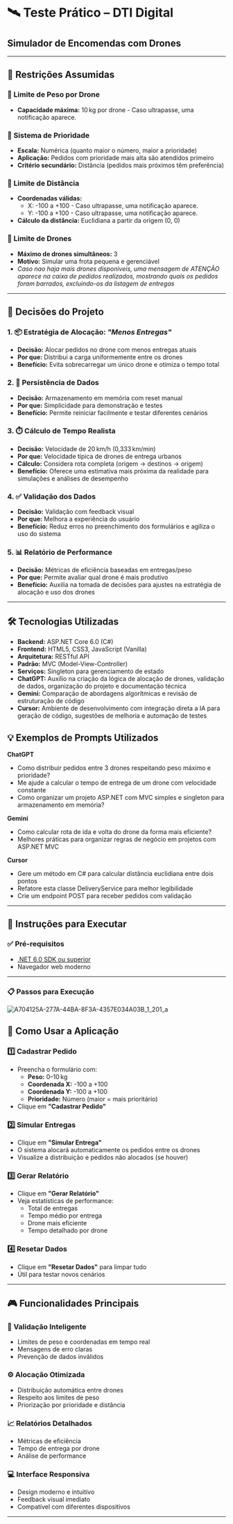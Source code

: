 # 🛰️ Teste Prático – DTI Digital  
## **Simulador de Encomendas com Drones**

---

## 📌 Restrições Assumidas

### 🚫 Limite de Peso por Drone  
- **Capacidade máxima:** 10 kg por drone - Caso ultrapasse, uma notificação aparece.

### 🎯 Sistema de Prioridade  
- **Escala:** Numérica (quanto maior o número, maior a prioridade)  
- **Aplicação:** Pedidos com prioridade mais alta são atendidos primeiro  
- **Critério secundário:** Distância (pedidos mais próximos têm preferência)

### 📍 Limite de Distância  
- **Coordenadas válidas:**  
  - X: -100 a +100  - Caso ultrapasse, uma notificação aparece.
  - Y: -100 a +100  - Caso ultrapasse, uma notificação aparece.
- **Cálculo da distância:** Euclidiana a partir da origem (0, 0)

### 🚁 Limite de Drones  
- **Máximo de drones simultâneos:** 3  
- **Motivo:** Simular uma frota pequena e gerenciável
- *Caso nao haja mais drones disponiveis, uma mensagem de ATENÇÃO aparece na caixa de pedidos realizados, mostrando quais os pedidos foram barrados, excluindo-os da listagem de entregas*

---

## 🧠 Decisões do Projeto

### 1. 📦 Estratégia de Alocação: *"Menos Entregas"*  
- **Decisão:** Alocar pedidos no drone com menos entregas atuais  
- **Por que:** Distribui a carga uniformemente entre os drones  
- **Benefício:** Evita sobrecarregar um único drone e otimiza o tempo total

### 2. 🧾 Persistência de Dados  
- **Decisão:** Armazenamento em memória com reset manual  
- **Por que:** Simplicidade para demonstração e testes  
- **Benefício:** Permite reiniciar facilmente e testar diferentes cenários

### 3. ⏱️ Cálculo de Tempo Realista  
- **Decisão:** Velocidade de 20 km/h (0,333 km/min)  
- **Por que:** Velocidade típica de drones de entrega urbanos  
- **Cálculo:** Considera rota completa (origem → destinos → origem)  
- **Benefício:** Oferece uma estimativa mais próxima da realidade para simulações e análises de desempenho

### 4. ✅ Validação dos Dados  
- **Decisão:** Validação com feedback visual  
- **Por que:** Melhora a experiência do usuário  
- **Benefício:** Reduz erros no preenchimento dos formulários e agiliza o uso do sistema

### 5. 📊 Relatório de Performance  
- **Decisão:** Métricas de eficiência baseadas em entregas/peso  
- **Por que:** Permite avaliar qual drone é mais produtivo  
- **Benefício:** Auxilia na tomada de decisões para ajustes na estratégia de alocação e uso dos drones

---

## 🛠️ Tecnologias Utilizadas

- **Backend:** ASP.NET Core 6.0 (C#)  
- **Frontend:** HTML5, CSS3, JavaScript (Vanilla)  
- **Arquitetura:** RESTful API  
- **Padrão:** MVC (Model-View-Controller)  
- **Serviços:** Singleton para gerenciamento de estado
- **ChatGPT:** Auxílio na criação da lógica de alocação de drones, validação de dados, organização do projeto e documentação técnica
- **Gemini:** Comparação de abordagens algorítmicas e revisão de estruturação de código
- **Cursor:** Ambiente de desenvolvimento com integração direta a IA para geração de código, sugestões de melhoria e automação de testes

## 💡 Exemplos de Prompts Utilizados
 **ChatGPT**
- Como distribuir pedidos entre 3 drones respeitando peso máximo e prioridade?
- Me ajude a calcular o tempo de entrega de um drone com velocidade constante
- Como organizar um projeto ASP.NET com MVC simples e singleton para armazenamento em memória?

 **Gemini**
- Como calcular rota de ida e volta do drone da forma mais eficiente?
- Melhores práticas para organizar regras de negócio em projetos com ASP.NET MVC


 **Cursor**
- Gere um método em C# para calcular distância euclidiana entre dois pontos
- Refatore esta classe DeliveryService para melhor legibilidade
- Crie um endpoint POST para receber pedidos com validação


---

## 🚀 Instruções para Executar

### ✅ Pré-requisitos

- [.NET 6.0 SDK ou superior](https://dotnet.microsoft.com/en-us/download)
- Navegador web moderno

---

### 📋 Passos para Execução


![A704125A-277A-44BA-8F3A-4357E034A03B_1_201_a](https://github.com/user-attachments/assets/58128f99-8d73-485f-89f8-b61ebb071bc8)


## 🧪 Como Usar a Aplicação

### 1️⃣ Cadastrar Pedido

- Preencha o formulário com:  
  - **Peso:** 0–10 kg  
  - **Coordenada X:** -100 a +100  
  - **Coordenada Y:** -100 a +100  
  - **Prioridade:** Número (maior = mais prioritário)  
- Clique em **"Cadastrar Pedido"**

### 2️⃣ Simular Entregas

- Clique em **"Simular Entrega"**  
- O sistema alocará automaticamente os pedidos entre os drones  
- Visualize a distribuição e pedidos não alocados (se houver)

### 3️⃣ Gerar Relatório

- Clique em **"Gerar Relatório"**  
- Veja estatísticas de performance:  
  - Total de entregas  
  - Tempo médio por entrega  
  - Drone mais eficiente  
  - Tempo detalhado por drone

### 4️⃣ Resetar Dados

- Clique em **"Resetar Dados"** para limpar tudo  
- Útil para testar novos cenários

---

## 🎮 Funcionalidades Principais

### 🧠 Validação Inteligente  
- Limites de peso e coordenadas em tempo real  
- Mensagens de erro claras  
- Prevenção de dados inválidos

### ⚙️ Alocação Otimizada  
- Distribuição automática entre drones  
- Respeito aos limites de peso  
- Priorização por prioridade e distância

### 📈 Relatórios Detalhados  
- Métricas de eficiência  
- Tempo de entrega por drone  
- Análise de performance

### 💻 Interface Responsiva  
- Design moderno e intuitivo  
- Feedback visual imediato  
- Compatível com diferentes dispositivos

---


